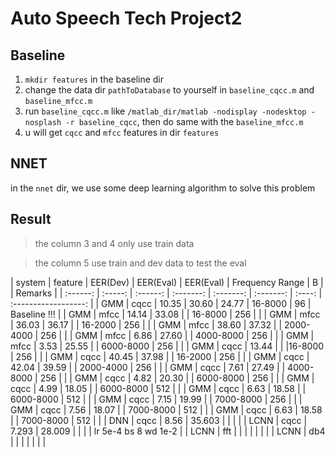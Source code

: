 # Auto Speech Tech Project2

## Baseline

1. `mkdir features` in the baseline dir
2. change the data dir `pathToDatabase` to yourself in `baseline_cqcc.m` and `baseline_mfcc.m`
3. run `baseline_cqcc.m` like `/matlab_dir/matlab -nodisplay -nodesktop -nosplash -r baseline_cqcc`, then do same with the
  `baseline_mfcc.m`
4. u will get `cqcc` and `mfcc` features in dir `features`

## NNET
in the `nnet` dir, we use some deep learning algorithm to solve this problem



## Result
> the column 3 and 4 only use train data

> the column 5 use train and dev data to test the eval

|  system  | feature | EER(Dev) | EER(Eval) | EER(Eval) | Frequency Range | B | |       Remarks        |
| :------: | :-----: | :------: | :-------: | :-------: | :-------: | :----: | :------------------: |
| GMM | cqcc | 10.35 | 30.60 | 24.77 | 16-8000     | 96  |    Baseline !!!   |
| GMM | mfcc | 14.14 | 33.08 |       | 16-8000     | 256 | |
| GMM | mfcc | 36.03 | 36.17 |       | 16-2000     | 256 | |
| GMM | mfcc | 38.60 | 37.32 |       | 2000-4000   | 256 | |
| GMM | mfcc | 6.86  | 27.60 |       | 4000-8000   | 256 | |
| GMM | mfcc | 3.53  | 25.55 |       | 6000-8000   | 256 | |
| GMM | cqcc | 13.44 |  |       |16-8000 | 256 | |
| GMM | cqcc | 40.45 | 37.98 |       | 16-2000 | 256 | |
| GMM | cqcc | 42.04 | 39.59 |       | 2000-4000 | 256 | |
| GMM | cqcc | 7.61  | 27.49 |       | 4000-8000 | 256 | |
| GMM | cqcc | 4.82  | 20.30 |       | 6000-8000 | 256 | |
| GMM | cqcc | 4.99  | 18.05 |       | 6000-8000 | 512 | |
| GMM | cqcc | 6.63  | 18.58 |       | 6000-8000 | 512 | |
| GMM | cqcc | 7.15  | 19.99 |       | 7000-8000 | 256 | |
| GMM | cqcc | 7.56  | 18.07 |       | 7000-8000 | 512 | |
| GMM | cqcc | 6.63  | 18.58 |       | 7000-8000 | 512 | |
| DNN | cqcc | 8.56  |  35.603   |           |                      | |
| LCNN | cqcc | 7.293 |  28.009   |           | | | lr 5e-4 bs 8 wd 1e-2  |
| LCNN | fft |      |           |           |                      | | |
| LCNN | db4 |      |           |           |                      | | |



